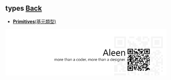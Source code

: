 ## types [**Back**](./../README.md)

- [**Primitives**(基元類型)](./primitives/primitives.md)


<a href="http://aleen42.github.io/" target="_blank" ><img src="./../pic/tail.gif"></a>